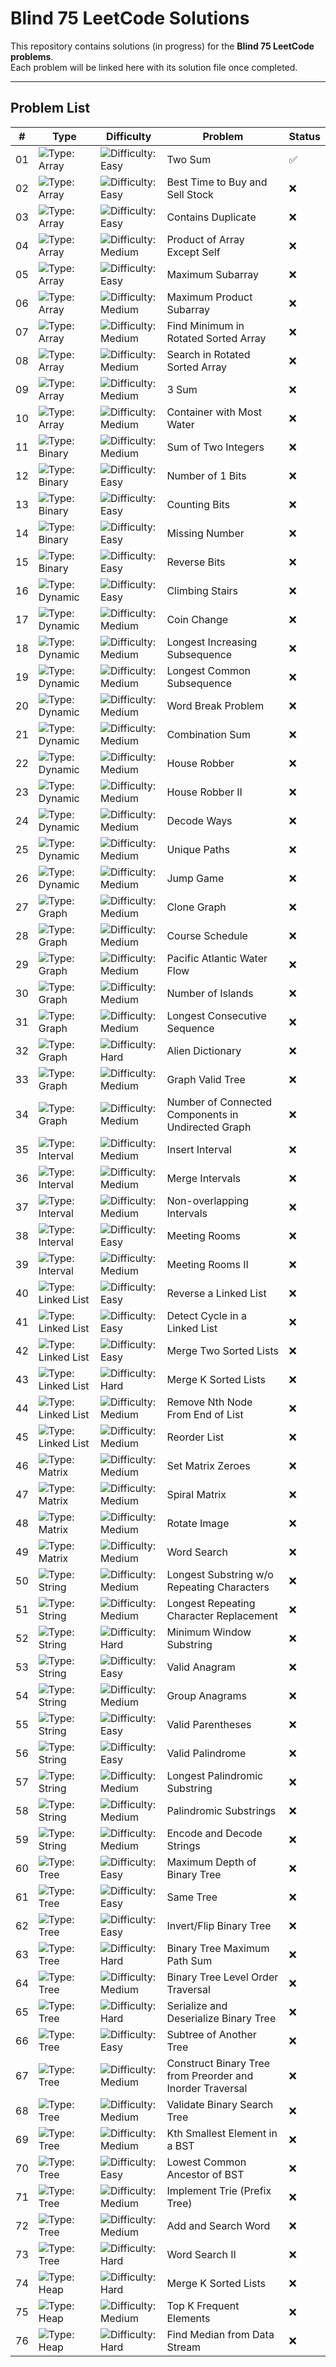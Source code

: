 # Blind 75 LeetCode Solutions

This repository contains solutions (in progress) for the **Blind 75 LeetCode problems**.  
Each problem will be linked here with its solution file once completed.

---

## Problem List

| #  | Type | Difficulty | Problem | Status |
|----|------|------------|---------|--------|
| 01 | ![Type: Array](https://img.shields.io/badge/Type-Array-blue) | ![Difficulty: Easy](https://img.shields.io/badge/Difficulty-Easy-brightgreen) | Two Sum | ✅ |
| 02 | ![Type: Array](https://img.shields.io/badge/Type-Array-blue) | ![Difficulty: Easy](https://img.shields.io/badge/Difficulty-Easy-brightgreen) | Best Time to Buy and Sell Stock | ❌ |
| 03 | ![Type: Array](https://img.shields.io/badge/Type-Array-blue) | ![Difficulty: Easy](https://img.shields.io/badge/Difficulty-Easy-brightgreen) | Contains Duplicate | ❌ |
| 04 | ![Type: Array](https://img.shields.io/badge/Type-Array-blue) | ![Difficulty: Medium](https://img.shields.io/badge/Difficulty-Medium-orange) | Product of Array Except Self | ❌ |
| 05 | ![Type: Array](https://img.shields.io/badge/Type-Array-blue) | ![Difficulty: Easy](https://img.shields.io/badge/Difficulty-Easy-brightgreen) | Maximum Subarray | ❌ |
| 06 | ![Type: Array](https://img.shields.io/badge/Type-Array-blue) | ![Difficulty: Medium](https://img.shields.io/badge/Difficulty-Medium-orange) | Maximum Product Subarray | ❌ |
| 07 | ![Type: Array](https://img.shields.io/badge/Type-Array-blue) | ![Difficulty: Medium](https://img.shields.io/badge/Difficulty-Medium-orange) | Find Minimum in Rotated Sorted Array | ❌ |
| 08 | ![Type: Array](https://img.shields.io/badge/Type-Array-blue) | ![Difficulty: Medium](https://img.shields.io/badge/Difficulty-Medium-orange) | Search in Rotated Sorted Array | ❌ |
| 09 | ![Type: Array](https://img.shields.io/badge/Type-Array-blue) | ![Difficulty: Medium](https://img.shields.io/badge/Difficulty-Medium-orange) | 3 Sum | ❌ |
| 10 | ![Type: Array](https://img.shields.io/badge/Type-Array-blue) | ![Difficulty: Medium](https://img.shields.io/badge/Difficulty-Medium-orange) | Container with Most Water | ❌ |
| 11 | ![Type: Binary](https://img.shields.io/badge/Type-Binary-purple) | ![Difficulty: Medium](https://img.shields.io/badge/Difficulty-Medium-orange) | Sum of Two Integers | ❌ |
| 12 | ![Type: Binary](https://img.shields.io/badge/Type-Binary-purple) | ![Difficulty: Easy](https://img.shields.io/badge/Difficulty-Easy-brightgreen) | Number of 1 Bits | ❌ |
| 13 | ![Type: Binary](https://img.shields.io/badge/Type-Binary-purple) | ![Difficulty: Easy](https://img.shields.io/badge/Difficulty-Easy-brightgreen) | Counting Bits | ❌ |
| 14 | ![Type: Binary](https://img.shields.io/badge/Type-Binary-purple) | ![Difficulty: Easy](https://img.shields.io/badge/Difficulty-Easy-brightgreen) | Missing Number | ❌ |
| 15 | ![Type: Binary](https://img.shields.io/badge/Type-Binary-purple) | ![Difficulty: Easy](https://img.shields.io/badge/Difficulty-Easy-brightgreen) | Reverse Bits | ❌ |
| 16 | ![Type: Dynamic](https://img.shields.io/badge/Type-Dynamic-teal) | ![Difficulty: Easy](https://img.shields.io/badge/Difficulty-Easy-brightgreen) | Climbing Stairs | ❌ |
| 17 | ![Type: Dynamic](https://img.shields.io/badge/Type-Dynamic-teal) | ![Difficulty: Medium](https://img.shields.io/badge/Difficulty-Medium-orange) | Coin Change | ❌ |
| 18 | ![Type: Dynamic](https://img.shields.io/badge/Type-Dynamic-teal) | ![Difficulty: Medium](https://img.shields.io/badge/Difficulty-Medium-orange) | Longest Increasing Subsequence | ❌ |
| 19 | ![Type: Dynamic](https://img.shields.io/badge/Type-Dynamic-teal) | ![Difficulty: Medium](https://img.shields.io/badge/Difficulty-Medium-orange) | Longest Common Subsequence | ❌ |
| 20 | ![Type: Dynamic](https://img.shields.io/badge/Type-Dynamic-teal) | ![Difficulty: Medium](https://img.shields.io/badge/Difficulty-Medium-orange) | Word Break Problem | ❌ |
| 21 | ![Type: Dynamic](https://img.shields.io/badge/Type-Dynamic-teal) | ![Difficulty: Medium](https://img.shields.io/badge/Difficulty-Medium-orange) | Combination Sum | ❌ |
| 22 | ![Type: Dynamic](https://img.shields.io/badge/Type-Dynamic-teal) | ![Difficulty: Medium](https://img.shields.io/badge/Difficulty-Medium-orange) | House Robber | ❌ |
| 23 | ![Type: Dynamic](https://img.shields.io/badge/Type-Dynamic-teal) | ![Difficulty: Medium](https://img.shields.io/badge/Difficulty-Medium-orange) | House Robber II | ❌ |
| 24 | ![Type: Dynamic](https://img.shields.io/badge/Type-Dynamic-teal) | ![Difficulty: Medium](https://img.shields.io/badge/Difficulty-Medium-orange) | Decode Ways | ❌ |
| 25 | ![Type: Dynamic](https://img.shields.io/badge/Type-Dynamic-teal) | ![Difficulty: Medium](https://img.shields.io/badge/Difficulty-Medium-orange) | Unique Paths | ❌ |
| 26 | ![Type: Dynamic](https://img.shields.io/badge/Type-Dynamic-teal) | ![Difficulty: Medium](https://img.shields.io/badge/Difficulty-Medium-orange) | Jump Game | ❌ |
| 27 | ![Type: Graph](https://img.shields.io/badge/Type-Graph-brown) | ![Difficulty: Medium](https://img.shields.io/badge/Difficulty-Medium-orange) | Clone Graph | ❌ |
| 28 | ![Type: Graph](https://img.shields.io/badge/Type-Graph-brown) | ![Difficulty: Medium](https://img.shields.io/badge/Difficulty-Medium-orange) | Course Schedule | ❌ |
| 29 | ![Type: Graph](https://img.shields.io/badge/Type-Graph-brown) | ![Difficulty: Medium](https://img.shields.io/badge/Difficulty-Medium-orange) | Pacific Atlantic Water Flow | ❌ |
| 30 | ![Type: Graph](https://img.shields.io/badge/Type-Graph-brown) | ![Difficulty: Medium](https://img.shields.io/badge/Difficulty-Medium-orange) | Number of Islands | ❌ |
| 31 | ![Type: Graph](https://img.shields.io/badge/Type-Graph-brown) | ![Difficulty: Medium](https://img.shields.io/badge/Difficulty-Medium-orange) | Longest Consecutive Sequence | ❌ |
| 32 | ![Type: Graph](https://img.shields.io/badge/Type-Graph-brown) | ![Difficulty: Hard](https://img.shields.io/badge/Difficulty-Hard-red) | Alien Dictionary | ❌ |
| 33 | ![Type: Graph](https://img.shields.io/badge/Type-Graph-brown) | ![Difficulty: Medium](https://img.shields.io/badge/Difficulty-Medium-orange) | Graph Valid Tree | ❌ |
| 34 | ![Type: Graph](https://img.shields.io/badge/Type-Graph-brown) | ![Difficulty: Medium](https://img.shields.io/badge/Difficulty-Medium-orange) | Number of Connected Components in Undirected Graph | ❌ |
| 35 | ![Type: Interval](https://img.shields.io/badge/Type-Interval-grey) | ![Difficulty: Medium](https://img.shields.io/badge/Difficulty-Medium-orange) | Insert Interval | ❌ |
| 36 | ![Type: Interval](https://img.shields.io/badge/Type-Interval-grey) | ![Difficulty: Medium](https://img.shields.io/badge/Difficulty-Medium-orange) | Merge Intervals | ❌ |
| 37 | ![Type: Interval](https://img.shields.io/badge/Type-Interval-grey) | ![Difficulty: Medium](https://img.shields.io/badge/Difficulty-Medium-orange) | Non-overlapping Intervals | ❌ |
| 38 | ![Type: Interval](https://img.shields.io/badge/Type-Interval-grey) | ![Difficulty: Easy](https://img.shields.io/badge/Difficulty-Easy-brightgreen) | Meeting Rooms | ❌ |
| 39 | ![Type: Interval](https://img.shields.io/badge/Type-Interval-grey) | ![Difficulty: Medium](https://img.shields.io/badge/Difficulty-Medium-orange) | Meeting Rooms II | ❌ |
| 40 | ![Type: Linked List](https://img.shields.io/badge/Type-Linked%20List-yellow) | ![Difficulty: Easy](https://img.shields.io/badge/Difficulty-Easy-brightgreen) | Reverse a Linked List | ❌ |
| 41 | ![Type: Linked List](https://img.shields.io/badge/Type-Linked%20List-yellow) | ![Difficulty: Easy](https://img.shields.io/badge/Difficulty-Easy-brightgreen) | Detect Cycle in a Linked List | ❌ |
| 42 | ![Type: Linked List](https://img.shields.io/badge/Type-Linked%20List-yellow) | ![Difficulty: Easy](https://img.shields.io/badge/Difficulty-Easy-brightgreen) | Merge Two Sorted Lists | ❌ |
| 43 | ![Type: Linked List](https://img.shields.io/badge/Type-Linked%20List-yellow) | ![Difficulty: Hard](https://img.shields.io/badge/Difficulty-Hard-red) | Merge K Sorted Lists | ❌ |
| 44 | ![Type: Linked List](https://img.shields.io/badge/Type-Linked%20List-yellow) | ![Difficulty: Medium](https://img.shields.io/badge/Difficulty-Medium-orange) | Remove Nth Node From End of List | ❌ |
| 45 | ![Type: Linked List](https://img.shields.io/badge/Type-Linked%20List-yellow) | ![Difficulty: Medium](https://img.shields.io/badge/Difficulty-Medium-orange) | Reorder List | ❌ |
| 46 | ![Type: Matrix](https://img.shields.io/badge/Type-Matrix-blueviolet) | ![Difficulty: Medium](https://img.shields.io/badge/Difficulty-Medium-orange) | Set Matrix Zeroes | ❌ |
| 47 | ![Type: Matrix](https://img.shields.io/badge/Type-Matrix-blueviolet) | ![Difficulty: Medium](https://img.shields.io/badge/Difficulty-Medium-orange) | Spiral Matrix | ❌ |
| 48 | ![Type: Matrix](https://img.shields.io/badge/Type-Matrix-blueviolet) | ![Difficulty: Medium](https://img.shields.io/badge/Difficulty-Medium-orange) | Rotate Image | ❌ |
| 49 | ![Type: Matrix](https://img.shields.io/badge/Type-Matrix-blueviolet) | ![Difficulty: Medium](https://img.shields.io/badge/Difficulty-Medium-orange) | Word Search | ❌ |
| 50 | ![Type: String](https://img.shields.io/badge/Type-String-pink) | ![Difficulty: Medium](https://img.shields.io/badge/Difficulty-Medium-orange) | Longest Substring w/o Repeating Characters | ❌ |
| 51 | ![Type: String](https://img.shields.io/badge/Type-String-pink) | ![Difficulty: Medium](https://img.shields.io/badge/Difficulty-Medium-orange) | Longest Repeating Character Replacement | ❌ |
| 52 | ![Type: String](https://img.shields.io/badge/Type-String-pink) | ![Difficulty: Hard](https://img.shields.io/badge/Difficulty-Hard-red) | Minimum Window Substring | ❌ |
| 53 | ![Type: String](https://img.shields.io/badge/Type-String-pink) | ![Difficulty: Easy](https://img.shields.io/badge/Difficulty-Easy-brightgreen) | Valid Anagram | ❌ |
| 54 | ![Type: String](https://img.shields.io/badge/Type-String-pink) | ![Difficulty: Medium](https://img.shields.io/badge/Difficulty-Medium-orange) | Group Anagrams | ❌ |
| 55 | ![Type: String](https://img.shields.io/badge/Type-String-pink) | ![Difficulty: Easy](https://img.shields.io/badge/Difficulty-Easy-brightgreen) | Valid Parentheses | ❌ |
| 56 | ![Type: String](https://img.shields.io/badge/Type-String-pink) | ![Difficulty: Easy](https://img.shields.io/badge/Difficulty-Easy-brightgreen) | Valid Palindrome | ❌ |
| 57 | ![Type: String](https://img.shields.io/badge/Type-String-pink) | ![Difficulty: Medium](https://img.shields.io/badge/Difficulty-Medium-orange) | Longest Palindromic Substring | ❌ |
| 58 | ![Type: String](https://img.shields.io/badge/Type-String-pink) | ![Difficulty: Medium](https://img.shields.io/badge/Difficulty-Medium-orange) | Palindromic Substrings | ❌ |
| 59 | ![Type: String](https://img.shields.io/badge/Type-String-pink) | ![Difficulty: Medium](https://img.shields.io/badge/Difficulty-Medium-orange) | Encode and Decode Strings | ❌ |
| 60 | ![Type: Tree](https://img.shields.io/badge/Type-Tree-green) | ![Difficulty: Easy](https://img.shields.io/badge/Difficulty-Easy-brightgreen) | Maximum Depth of Binary Tree | ❌ |
| 61 | ![Type: Tree](https://img.shields.io/badge/Type-Tree-green) | ![Difficulty: Easy](https://img.shields.io/badge/Difficulty-Easy-brightgreen) | Same Tree | ❌ |
| 62 | ![Type: Tree](https://img.shields.io/badge/Type-Tree-green) | ![Difficulty: Easy](https://img.shields.io/badge/Difficulty-Easy-brightgreen) | Invert/Flip Binary Tree | ❌ |
| 63 | ![Type: Tree](https://img.shields.io/badge/Type-Tree-green) | ![Difficulty: Hard](https://img.shields.io/badge/Difficulty-Hard-red) | Binary Tree Maximum Path Sum | ❌ |
| 64 | ![Type: Tree](https://img.shields.io/badge/Type-Tree-green) | ![Difficulty: Medium](https://img.shields.io/badge/Difficulty-Medium-orange) | Binary Tree Level Order Traversal | ❌ |
| 65 | ![Type: Tree](https://img.shields.io/badge/Type-Tree-green) | ![Difficulty: Hard](https://img.shields.io/badge/Difficulty-Hard-red) | Serialize and Deserialize Binary Tree | ❌ |
| 66 | ![Type: Tree](https://img.shields.io/badge/Type-Tree-green) | ![Difficulty: Easy](https://img.shields.io/badge/Difficulty-Easy-brightgreen) | Subtree of Another Tree | ❌ |
| 67 | ![Type: Tree](https://img.shields.io/badge/Type-Tree-green) | ![Difficulty: Medium](https://img.shields.io/badge/Difficulty-Medium-orange) | Construct Binary Tree from Preorder and Inorder Traversal | ❌ |
| 68 | ![Type: Tree](https://img.shields.io/badge/Type-Tree-green) | ![Difficulty: Medium](https://img.shields.io/badge/Difficulty-Medium-orange) | Validate Binary Search Tree | ❌ |
| 69 | ![Type: Tree](https://img.shields.io/badge/Type-Tree-green) | ![Difficulty: Medium](https://img.shields.io/badge/Difficulty-Medium-orange) | Kth Smallest Element in a BST | ❌ |
| 70 | ![Type: Tree](https://img.shields.io/badge/Type-Tree-green) | ![Difficulty: Easy](https://img.shields.io/badge/Difficulty-Easy-brightgreen) | Lowest Common Ancestor of BST | ❌ |
| 71 | ![Type: Tree](https://img.shields.io/badge/Type-Tree-green) | ![Difficulty: Medium](https://img.shields.io/badge/Difficulty-Medium-orange) | Implement Trie (Prefix Tree) | ❌ |
| 72 | ![Type: Tree](https://img.shields.io/badge/Type-Tree-darkorange) | ![Difficulty: Medium](https://img.shields.io/badge/Difficulty-Medium-orange) | Add and Search Word | ❌ |
| 73 | ![Type: Tree](https://img.shields.io/badge/Type-Tree-darkorange) | ![Difficulty: Hard](https://img.shields.io/badge/Difficulty-Hard-red) | Word Search II | ❌ |
| 74 | ![Type: Heap](https://img.shields.io/badge/Type-Heap-silver) | ![Difficulty: Hard](https://img.shields.io/badge/Difficulty-Hard-red) | Merge K Sorted Lists | ❌ |
| 75 | ![Type: Heap](https://img.shields.io/badge/Type-Heap-silver) | ![Difficulty: Medium](https://img.shields.io/badge/Difficulty-Medium-orange) | Top K Frequent Elements | ❌ |
| 76 | ![Type: Heap](https://img.shields.io/badge/Type-Heap-silver) | ![Difficulty: Hard](https://img.shields.io/badge/Difficulty-Hard-red) | Find Median from Data Stream | ❌ |
